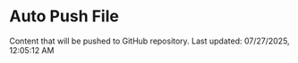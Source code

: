 # Auto Push File

Content that will be pushed to GitHub repository.
Last updated: 07/27/2025, 12:05:12 AM